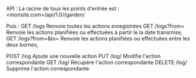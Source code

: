 

API :
La racine de tous les points d'entrée est : <monsite.com>/api/1.0/<clientId>/garden/<gardenId>

Puis :
GET /logs
      Renvoie toutes les actions enregistrées
GET /logs?from=<yyyymmdd>
      Renvoie les actions planifiées ou effectuées à partir le la date transmise,
GET /logs?from=<yyyymmdd>&to=<yyyymmdd>
      Renvoie les actions planifiées ou effectuées entre les deux bornes,

POST /log
      Ajoute une nouvelle action
PUT  /log/<logID>
      Modifie l'action correspondante
GET  /log/<logID>
      Récupère l'action correspondante
DELETE  /log/<logID>
      Supprime l'action correspondante
